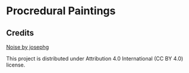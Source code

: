 # Procredural Paintings

## Credits

[Noise by josephg](https://github.com/josephg/noisejs)

This project is distributed under Attribution 4.0 International (CC BY 4.0) license.
